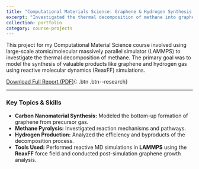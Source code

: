 ```yaml
---
title: "Computational Materials Science: Graphene & Hydrogen Synthesis Simulation"
excerpt: "Investigated the thermal decomposition of methane into graphene and hydrogen gas using reactive molecular dynamics (ReaxFF) simulations with LAMMPS."
collection: portfolio
category: course-projects
---
```


This project for my Computational Material Science course involved using large-scale atomic/molecular massively parallel simulator (LAMMPS) to investigate the thermal decomposition of methane. The primary goal was to model the synthesis of valuable products like graphene and hydrogen gas using reactive molecular dynamics (ReaxFF) simulations.

[Download Full Report (PDF)](https://github.com/souravds1/Portfolio/raw/main/Computational%20Material%20Scence/Reactive%20dynamics%20simulations%20of%20thermal%20decomposition%20of%20Methane%20to%20synthesize%20Graphene%20and%20Hydrogen%20gas.pdf){: .btn .btn--research}

---

### Key Topics & Skills
* **Carbon Nanomaterial Synthesis:** Modeled the bottom-up formation of graphene from precursor gas.
* **Methane Pyrolysis:** Investigated reaction mechanisms and pathways.
* **Hydrogen Production:** Analyzed the efficiency and byproducts of the decomposition process.
* **Tools Used:** Performed reactive MD simulations in **LAMMPS** using the **ReaxFF** force field and conducted post-simulation graphene growth analysis.


